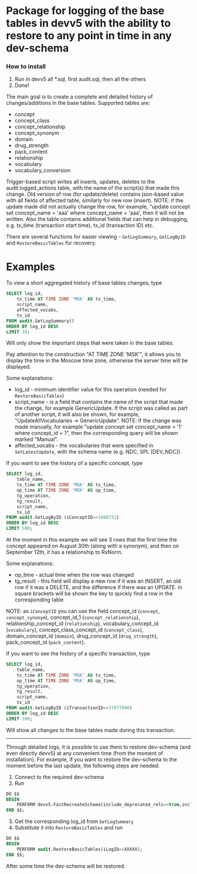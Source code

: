 # Package for logging of the base tables in devv5 with the ability to restore to any point in time in any dev-schema
### How to install
1. Run in devv5 all \*.sql, first audit.sql, then all the others
2. Done!

The main goal is to create a complete and detailed history of changes/additions in the base tables.
Supported tables are:
* concept
* concept_class
* concept_relationship
* concept_synonym
* domain
* drug_strength
* pack_content
* relationship
* vocabulary
* vocabulary_conversion

Trigger-based script writes all inserts, updates, deletes to the audit.logged_actions table, with the name of the script(s) that made this change.
Old version of row (for update/delete) contains json-based value with all fields of affected table, similarly for new row (insert).
NOTE: if the update made did not actually change the row, for example, "update concept set concept_name = 'aaa' where concept_name = 'aaa', then it will not be written.
Also the table contains additional fields that can help in debugging, e.g. tx_time (transaction start time), tx_id (transaction ID) etc.

There are several functions for easier viewing - `GetLogSummary`, `GetLogByID` and `RestoreBasicTables` for recovery.

# Examples

To view a short aggregated history of base tables changes, type
```SQL
SELECT log_id,
	tx_time AT TIME ZONE 'MSK' AS tx_time,
	script_name,
	affected_vocabs,
	tx_id
FROM audit.GetLogSummary()
ORDER BY log_id DESC
LIMIT 10;
```

Will only show the important steps that were taken in the base tables.

Pay attention to the construction "AT TIME ZONE 'MSK'", it allows you to display the time in the Moscow time zone, otherwise the server time will be displayed.

Some explanations:
* log_id - minimum identifier value for this operation (needed for `RestoreBasicTables`)
* script_name - is a field that contains the name of the script that made the change, for example GenericUpdate. If the script was called as part of another script, it will also be shown, for example, "UpdateAllVocabularies -> GenericUpdate".
NOTE: If the change was made manually, for example "update concept set concept_name = '1' where concept_id = 1", then the corresponding query will be shown marked "Manual".
* affected_vocabs - the vocabularies that were specified in `SetLatestUpdate`, with the schema name (e.g. NDC, SPL [DEV_NDC]).

If you want to see the history of a specific concept, type
```SQL
SELECT log_id,
	table_name,
	tx_time AT TIME ZONE 'MSK' AS tx_time,
	op_time AT TIME ZONE 'MSK' AS op_time,
	tg_operation,
	tg_result,
	script_name,
	tx_id
FROM audit.GetLogByID (iConceptID=>1800731)
ORDER BY log_id DESC
LIMIT 100;
```

At the moment in this example we will see 3 rows that the first time the concept appeared on August 30th (along with a synonym), and then on September 12th, it has a relationship to RxNorm.

Some explanations:
* op_time - actual time when the row was changed
* tg_result - this field will display a new row if it was an INSERT, an old row if it was a DELETE, and the difference if there was an UPDATE. In square brackets will be shown the key to quickly find a row in the corresponding table

NOTE: as `iConceptID` you can use the field concept_id (`concept`, `concept_synonym`), concept_id_1 (`concept_relationship`), relationship_concept_id (`relationship`), vocabulary_concept_id (`vocabulary`), concept_class_concept_id (`concept_class`), domain_concept_id (`domain`), drug_concept_id (`drug_strength`), pack_concept_id (`pack_content`).

If you want to see the history of a specific transaction, type
```SQL
SELECT log_id,
	table_name,
	tx_time AT TIME ZONE 'MSK' AS tx_time,
	op_time AT TIME ZONE 'MSK' AS op_time,
	tg_operation,
	tg_result,
	script_name,
	tx_id
FROM audit.GetLogByID (iTransactionID=>37877090)
ORDER BY log_id DESC
LIMIT 100;
```

Will show all changes to the base tables made during this transaction.

---

Through detailed logs, it is possible to use them to restore dev-schema (and even directly devv5) at any convenient time (from the moment of installation). For example, if you want to restore the dev-schema to the moment before the last update, the following steps are needed:
1. Connect to the required dev-schema
2. Run
```SQL
DO $$
BEGIN
	PERFORM devv5.FastRecreateSchema(include_deprecated_rels=>true,include_synonyms=>true);
END $$;
```
3. Get the corresponding log_id from `GetLogSummary`
4. Substitute it into `RestoreBasicTables` and run
```SQL
DO $$
BEGIN
	PERFORM audit.RestoreBasicTables(iLogID=>XXXXX);
END $$;
```

After some time the dev-schema will be restored.